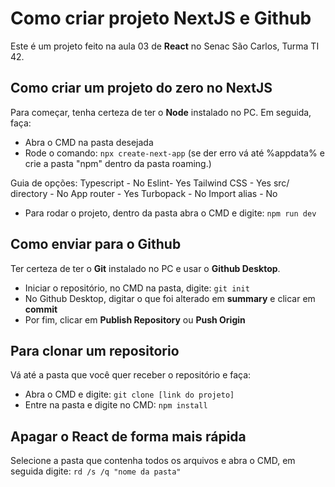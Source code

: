 # Como criar projeto NextJS e Github
Este é um projeto feito na aula 03 de __React__ no Senac São Carlos, Turma TI 42.

## Como criar um projeto do zero no NextJS
Para começar, tenha certeza de ter o __Node__ instalado no PC. Em seguida, faça:
- Abra o CMD na pasta desejada
- Rode o comando: `npx create-next-app` (se der erro vá até %appdata% e crie a pasta "npm" dentro da pasta roaming.)

Guia de opções:
Typescript - No
Eslint- Yes
Tailwind CSS - Yes
src/ directory - No
App router - Yes
Turbopack - No
Import alias - No

- Para rodar o projeto, dentro da pasta abra o CMD e digite: `npm run dev`

## Como enviar para o Github
Ter certeza de ter o __Git__ instalado no PC e usar o __Github Desktop__.
- Iniciar o repositório, no CMD na pasta, digite: `git init`
- No Github Desktop, digitar o que foi alterado em __summary__ e clicar em __commit__
- Por fim, clicar em __Publish Repository__ ou __Push Origin__

## Para clonar um repositorio
Vá até a pasta que você quer receber o repositório e faça:
- Abra o CMD e digite: `git clone [link do projeto]`
- Entre na pasta e digite no CMD: `npm install`

## Apagar o React de forma mais rápida
Selecione a pasta que contenha todos os arquivos e abra o CMD, em seguida digite: `rd /s /q "nome da pasta"`



